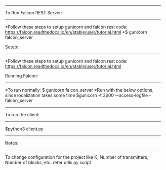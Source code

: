 **************************
To Run Falcon REST Server:
**************************

*Follow these steps to setup gunicorn and falcon rest code:
https://falcon.readthedocs.io/en/stable/user/tutorial.html
*$ gunicorn falcon_server

Setup:
*****
*Follow these steps to setup gunicorn and falcon rest code:<br/>
    https://falcon.readthedocs.io/en/stable/user/tutorial.html<br/>

Running Falcon:
***************
*To run normally:
    $ gunicorn falcon_server
*Run with the below options, since localization takes some time
    $gunicorn -t 3600 --access-logfile - falcon_server

******************
To run the client:
******************
$python3 client.py

******
Notes:
******
To change configuration for the project like K, Number of transmitters, Number of blocks, etc. refer utils.py script
